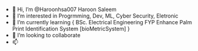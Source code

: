 - 👋 Hi, I’m @Haroonhsa007 Haroon Saleem
- 👀 I’m interested in Progrmming, Dev, ML, Cyber Security, Eletronic
- 🌱 I’m currently learning { BSc. Electrical Engineering FYP Enhance Palm Print Identification System [bioMetricSystem] }
- 💞️ I’m looking to collaborate 
- 📫

<!---
Haroonhsa007/Haroonhsa007 is a ✨ special ✨ repository because its `README.md` (this file) appears on your GitHub profile.
You can click the Preview link to take a look at your changes.
--->
